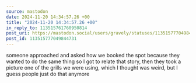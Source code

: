 ```yaml
---
source: mastodon
date: 2024-11-20 14:34:57.26 +00
title: "2024-11-20 14:34:57.26 +00"
in_reply_to: 113515761760950814
post_uri: https://mastodon.social/users/gravely/statuses/113515777049844731
post_id: 113515777049844731
---
```

someone approached and asked how we booked the spot because they wanted to do the same thing so I got to relate that story, then they took a picture one of the grills we were using, which I thought was weird, but I guess people just do that anymore


